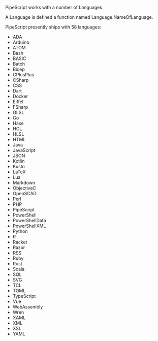 PipeScript works with a number of Languages.

A Language is defined a function named Language.NameOfLanguage.

PipeScript presently ships with 58 languages:

* ADA
* Arduino
* ATOM
* Bash
* BASIC
* Batch
* Bicep
* CPlusPlus
* CSharp
* CSS
* Dart
* Docker
* Eiffel
* FSharp
* GLSL
* Go
* Haxe
* HCL
* HLSL
* HTML
* Java
* JavaScript
* JSON
* Kotlin
* Kusto
* LaTeX
* Lua
* Markdown
* ObjectiveC
* OpenSCAD
* Perl
* PHP
* PipeScript
* PowerShell
* PowerShellData
* PowerShellXML
* Python
* R
* Racket
* Razor
* RSS
* Ruby
* Rust
* Scala
* SQL
* SVG
* TCL
* TOML
* TypeScript
* Vue
* WebAssembly
* Wren
* XAML
* XML
* XSL
* YAML

